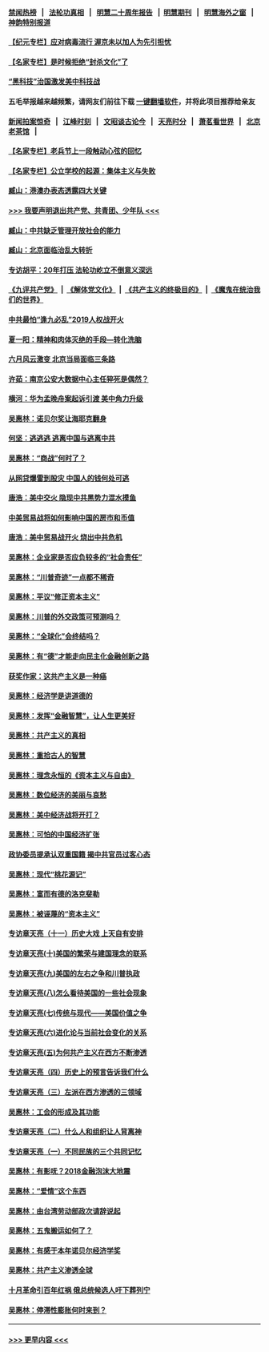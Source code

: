 #### [禁闻热榜](热点新闻.md?=0)  &nbsp;&nbsp;|&nbsp;&nbsp; [法轮功真相](https://github.com/gfw-breaker/truth/blob/master/README.md?=0) &nbsp;&nbsp;|&nbsp;&nbsp; [明慧二十周年报告](https://github.com/gfw-breaker/mh-reports/blob/master/README.md?=0) &nbsp;&nbsp;|&nbsp;&nbsp;[明慧期刊](https://github.com/gfw-breaker/mh-qikan) &nbsp;&nbsp;|&nbsp;&nbsp; [明慧海外之窗](https://github.com/gfw-breaker/mh-news/blob/master/README.md?=0) &nbsp;&nbsp;|&nbsp;&nbsp; [神韵特别报道](https://github.com/gfw-breaker/mh-news/blob/master/shenyun.md?=0)
#### [【纪元专栏】应对病毒流行 渥京未以加人为先引担忧](../pages/nsc423/n11875714.md?t=02290902) 
#### [【名家专栏】是时候拒绝“封杀文化”了](../pages/nsc423/n11814093.md?t=02290902) 
#### [“黑科技”治国激发美中科技战](../pages/nsc423/n11638056.md?t=02290902) 
#### 五毛举报越来越频繁，请网友们前往下载 [一键翻墙软件](https://github.com/gfw-breaker/ssr-accounts)，并将此项目推荐给亲友
#### [新闻拍案惊奇](https://github.com/gfw-breaker/banned-news/blob/master/pages/link4.md) &nbsp;&nbsp;|&nbsp;&nbsp; [江峰时刻](https://github.com/gfw-breaker/banned-news/blob/master/pages/link4.md) &nbsp;&nbsp;|&nbsp;&nbsp; [文昭谈古论今](https://github.com/gfw-breaker/banned-news/blob/master/pages/link4.md) &nbsp;&nbsp;|&nbsp;&nbsp; [天亮时分](https://github.com/gfw-breaker/banned-news/blob/master/pages/link4.md) &nbsp;&nbsp;|&nbsp;&nbsp; [萧茗看世界](https://github.com/gfw-breaker/banned-news/blob/master/pages/link4.md) &nbsp;&nbsp;|&nbsp;&nbsp; [北京老茶馆](https://github.com/gfw-breaker/banned-news/blob/master/pages/link4.md) &nbsp;&nbsp;|&nbsp;&nbsp; 
#### [【名家专栏】老兵节上一段触动心弦的回忆](../pages/nsc423/n11646016.md?t=02290902) 
#### [【名家专栏】公立学校的起源：集体主义与失败](../pages/nsc423/n11601833.md?t=02290902) 
#### [臧山：港澳办表态透露四大关键](../pages/nsc423/n11421628.md?t=02290902) 
#### [>>> 我要声明退出共产党、共青团、少年队 <<<](https://github.com/begood0513/goodnews/blob/master/quit/letter.md) 
#### [臧山：中共缺乏管理开放社会的能力](../pages/nsc423/n11407457.md?t=02290902) 
#### [臧山：北京面临治乱大转折](../pages/nsc423/n11406895.md?t=02290902) 
#### [专访胡平：20年打压 法轮功屹立不倒意义深远](../pages/nsc423/n11398800.md?t=02290902) 
#### [《九评共产党》](https://github.com/begood0513/9ping.md/blob/master/README.md) &nbsp;|&nbsp; [《解体党文化》](../../../../jtdwh.md/blob/master/README.md)  &nbsp;|&nbsp; [《共产主义的终极目的》](../../../../gczydzjmd.md/blob/master/README.md) &nbsp;|&nbsp; [《魔鬼在统治我们的世界》](../../../../mgztzwmdsj.md/blob/master/README.md) 
#### [中共最怕“逢九必乱”2019人权战开火](../pages/nsc423/n11385248.md?t=02290902) 
#### [夏一阳：精神和肉体灭绝的手段—转化洗脑](../pages/nsc423/n11368250.md?t=02290902) 
#### [六月风云激变 北京当局面临三条路](../pages/nsc423/n11313668.md?t=02290902) 
#### [许茹：南京公安大数据中心主任猝死是偶然？](../pages/nsc423/n11064744.md?t=02290902) 
#### [横河：华为孟晚舟案起诉引渡 美中角力升级](../pages/nsc423/n11027230.md?t=02290902) 
#### [吴惠林：诺贝尔奖让海耶克翻身](../pages/nsc423/n10890049.md?t=02290902) 
#### [何坚：逃逃逃 逃离中国与逃离中共](../pages/nsc423/n10592891.md?t=02290902) 
#### [吴惠林：“商战”何时了？](../pages/nsc423/n10573558.md?t=02290902) 
#### [从网贷爆雷到股灾 中国人的钱何处可逃](../pages/nsc423/n10572800.md?t=02290902) 
#### [唐浩：美中交火 隐现中共黑势力混水摸鱼](../pages/nsc423/n10544040.md?t=02290902) 
#### [中美贸易战将如何影响中国的房市和币值](../pages/nsc423/n10543697.md?t=02290902) 
#### [唐浩：美中贸易战开火 烧出中共危机](../pages/nsc423/n10540126.md?t=02290902) 
#### [吴惠林：企业家是否应负较多的“社会责任”](../pages/nsc423/n10535022.md?t=02290902) 
#### [吴惠林：“川普奇迹”一点都不稀奇](../pages/nsc423/n10512808.md?t=02290902) 
#### [吴惠林：平议“修正资本主义”](../pages/nsc423/n10495724.md?t=02290902) 
#### [吴惠林：川普的外交政策可预测吗？](../pages/nsc423/n10462387.md?t=02290902) 
#### [吴惠林：“全球化”会终结吗？](../pages/nsc423/n10452838.md?t=02290902) 
#### [吴惠林：有“德”才能走向民主化金融创新之路](../pages/nsc423/n10432292.md?t=02290902) 
#### [获奖作家：这共产主义是一种癌](../pages/nsc423/n10431541.md?t=02290902) 
#### [吴惠林：经济学是讲道德的](../pages/nsc423/n10398014.md?t=02290902) 
#### [吴惠林：发挥“金融智慧”，让人生更美好](../pages/nsc423/n10375019.md?t=02290902) 
#### [吴惠林：共产主义的真相](../pages/nsc423/n10351394.md?t=02290902) 
#### [吴惠林：重拾古人的智慧](../pages/nsc423/n10337691.md?t=02290902) 
#### [吴惠林：理念永恒的《资本主义与自由》](../pages/nsc423/n10316274.md?t=02290902) 
#### [吴惠林：数位经济的美丽与哀愁](../pages/nsc423/n10292946.md?t=02290902) 
#### [吴惠林：美中经济战将开打？](../pages/nsc423/n10258825.md?t=02290902) 
#### [吴惠林：可怕的中国经济扩张](../pages/nsc423/n10219147.md?t=02290902) 
#### [政协委员提承认双重国籍 揭中共官员过客心态](../pages/nsc423/n10208809.md?t=02290902) 
#### [吴惠林：现代“桃花源记”](../pages/nsc423/n10185234.md?t=02290902) 
#### [吴惠林：富而有德的洛克斐勒](../pages/nsc423/n10142264.md?t=02290902) 
#### [吴惠林：被诬蔑的“资本主义”](../pages/nsc423/n10124816.md?t=02290902) 
#### [专访章天亮（十一）历史大戏 上天自有安排](../pages/nsc423/n10094905.md?t=02290902) 
#### [专访章天亮(十)美国的繁荣与建国理念的联系](../pages/nsc423/n10094899.md?t=02290902) 
#### [专访章天亮(九)美国的左右之争和川普执政](../pages/nsc423/n10094889.md?t=02290902) 
#### [专访章天亮(八)怎么看待美国的一些社会现象](../pages/nsc423/n10094857.md?t=02290902) 
#### [专访章天亮(七)传统与现代——美国价值之争](../pages/nsc423/n10093140.md?t=02290902) 
#### [专访章天亮(六)进化论与当前社会变化的关系](../pages/nsc423/n10092036.md?t=02290902) 
#### [专访章天亮(五)为何共产主义在西方不断渗透](../pages/nsc423/n10083620.md?t=02290902) 
#### [专访章天亮（四）历史上的预言告诉我们什么](../pages/nsc423/n10083606.md?t=02290902) 
#### [专访章天亮（三）左派在西方渗透的三领域](../pages/nsc423/n10081115.md?t=02290902) 
#### [吴惠林：工会的形成及其功能](../pages/nsc423/n10080633.md?t=02290902) 
#### [专访章天亮（二）什么人和组织让人背离神](../pages/nsc423/n10076637.md?t=02290902) 
#### [专访章天亮（一）不同民族的三个共同记忆](../pages/nsc423/n10074188.md?t=02290902) 
#### [吴惠林：有影呒？2018金融泡沫大地震](../pages/nsc423/n10040534.md?t=02290902) 
#### [吴惠林：“爱情”这个东西](../pages/nsc423/n10019423.md?t=02290902) 
#### [吴惠林：由台湾劳动部政次请辞说起](../pages/nsc423/n9979679.md?t=02290902) 
#### [吴惠林：五鬼搬运如何了？](../pages/nsc423/n9925338.md?t=02290902) 
#### [吴惠林：有感于本年诺贝尔经济学奖](../pages/nsc423/n9871883.md?t=02290902) 
#### [吴惠林：共产主义渗透全球](../pages/nsc423/n9812748.md?t=02290902) 
#### [十月革命引百年红祸 俄总统候选人吁下葬列宁](../pages/nsc423/n9810182.md?t=02290902) 
#### [吴惠林：停滞性膨胀何时来到？](../pages/nsc423/n9764136.md?t=02290902) 

----
#### [ >>> 更早内容 <<< ](../indexes/nsc423-earlier.md)
